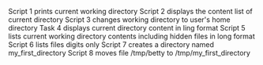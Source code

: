 Script 1 prints current working directory
Script 2 displays the content list of current directory
Script 3 changes working directory to user's home directory
Task 4 displays current directory content in ling format
Script 5 lists current working directory contents including hidden files in long format
Script 6 lists files digits only
Script 7 creates a directory named my_first_directory
Script 8 moves file /tmp/betty to /tmp/my_first_directory
